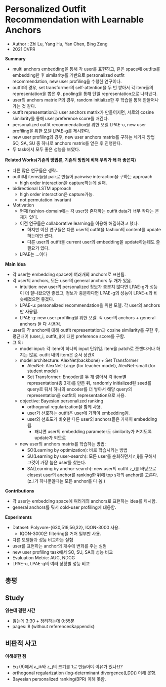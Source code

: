# Personalized Outfit Recommendation with Learnable Anchors
- Author : Zhi Lu, Yang Hu, Yan Chen, Bing Zeng
- 2021 CVPR

**Summary**
- multi anchors embedding을 통해 각 user를 표현하고, 같은 space에 outfits를 embedding한 후 similarity를 기반으로 personalized outfit recommendation, new user profiling을 수행한 연구이다.
- outfit의 경우, set transformer의 self-attention을 두 번 쌓아서 각 item들의 representation을 뽑은 후, pooling을 통해 단일 representation으로 나타낸다.
- user의 anchors matrix P의 경우, random initialize한 후 학습을 통해 만들어나가는 것 같다.
- outfit representation과 user anchors matrix가 만들어지면, 서로의 cosine similarity를 통해 user preference score를 매긴다.
- personalized outfit recommendation을 위한 모델 LPAE-u, new user profiling을 위한 모델 LPAE-g를 제시한다.
- new user profiling의 경우, new user anchors matrix를 구하는 세가지 방법 SO, SA, SU 중 하나로 anchors matrix를 얻은 후 진행한다.
- 두 task에서 모두 좋은 성능을 보였다.

**Related Works(기존의 방법론, 기존의 방법에 비해 우리가 왜 더 좋은지)**
- 다른 많은 연구들은 생략.. 
- outfit내 items들을 pair로 만들어 pairwise interaction을 구하는 approach
  - high order interaction을 capture하는데 실패.
- bidirectional LSTM approach
  - high order interaction은 capture가능.
  - not permutation invariant
- Motivation
  - 현재 fashion-domain에는 각 user당 존재하는 outfit data가 너무 작다는 문제가 있다.
  - 이전 연구들은 collaborative learning을 이용해 해결하려고 했다.
    - 하지만 이전 연구들은 다른 user의 outfit을 fashion의 content를 update하는데만 썼다.
    - 다른 user의 outfit을 current user의 embedding을 update하는데도 쓸 필요가 있다.
  - LPAE는 ...이다

**Main Idea**
- 각 user는 embedding space에 여러개의 anchors로 표현됨. 
- 각 user의 anchors, 모든 user의 general anchors 두 개가 있음.
  - intuition: new user의 personalized 정보가 충분치 않다면 LPAE-g가 성능이 더 잘나왔으면 좋겠고, 정보가 충분하다면 LPAE-g의 성능이 LPAE-u와 비슷해졌으면 좋겠다.
  - LPAE-u: personalized recommendation을 위한 모델. 각 user의 anchors만 사용됨.
  - LPAE-g: new user profiling을 위한 모델. 각 user의 anchors + general anchors 둘 다 사용됨.
- user의 각 anchor에 대해 outfit representation과 cosine similarity를 구한 후, 평균내어 (user_i, outfit_j)에 대한 preference score를 구함.
- 그 외:
  - model input: 각 item이 하나의 input 단위임. item을 patch로 쪼갠다거나 하지는 않음. outfit 내의 item은 순서 상관X
  - model architecture: AlexNet(backbone) + Set Transformer
    - AlexNet: AlexNet-Large (for teacher model), AlexNet-small (for student model)
    - Set Transformer: Encoder를 두 개 쌓아서 각 item별 representation(총 3개)를 만든 뒤, 
randomly initialized된 seed를 query로 둬서 하나의 encoder를 더 쌓아서 해당 query의 representation을 outfit의 representation으로 사용.
  - objective: Bayesian personalized ranking
    - orthogonal regularization을 함께 사용.
    - user가 선호하는 outfit은 user에 가까이 embedding됨.
    - user와 선호도가 비슷한 다른 user의 anchors들은 가까이 embedding됨.
      - 왜냐면 user의 embedding parameter도 similarity가 커지도록 update가 되므로
  - new user의 anchors matrix를 학습하는 방법:
    - SO(Learning by optimization): 바로 학습시키는 방법
    - SU(Learning by user-search): 모든 user를 순회하면서 r_ij를 구해서 그것이 가장 높은 user를 찾는다.
    - SA(Learning by anchor-search): new user의 outfit z_i를 바탕으로 closest user의 anchor를 ranking한 뒤에 top s개의 anchor를 고른다.(z_i가 하나뿐일때는 모든 anchor를 다 씀.)

**Contributions**
- 각 user는 embedding space에 여러개의 anchors로 표현하는 idea를 제시함.
- general anchors를 둬서 cold-user profiling에 대응함.

**Experiments**
- Dataset: Polyvore-{630,519,56,32}, IQON-3000 사용.
  - IQON-3000은 filtering을 거쳐 일부만 사용.
- 다른 모델들과 성능 비교하는 실험
- user를 표현하는 anchor의 개수에 변화를 주는 실험
- new user profiling task에서 SO, SU, SA의 성능 비교
- Evaluation Metric: AUC, NDCG
- LPAE-u, LPAE-g의 여러 상황별 성능 비교

**총평**
- 

## Study

**읽는데 걸린 시간**
- 읽는데 3:30 + 정리하는데 0:55분
- pages: 8 (without references&appendix)

**비판적 사고**
- 

**이해못한 점**
- Eq (6)에서 a_ik와 z_j의 크기를 1로 만들어야 이유가 있나요?
- orthogonal regularization (log-determinant divergence(LDD)) 이해 못함.
- Bayesian personalized ranking(BPR) 이해 못함.
